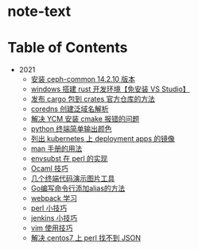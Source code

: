 # note-text

Table of Contents
=================
- 2021
	- [ 安装 ceph-common 14.2.10 版本](src/2021/2021-04-07_18.txt)
	- [ windows 搭建 rust 开发环境【免安装 VS Studio】](src/2021/2021-04-09_23.txt)
	- [ 发布 cargo 包到 crates 官方仓库的方法](src/2021/2021-04-16_11.txt)
	- [ coredns 创建泛域名解析](src/2021/2021-04-22_16.txt)
	- [ 解决 YCM 安装 cmake 报错的问题](src/2021/2021-04-26_22.txt)
	- [ python 终端简单输出颜色](src/2021/2021-05-07_18.txt)
	- [ 列出 kubernetes 上 deployment apps 的镜像](src/2021/2021-05-26_15.txt)
	- [ man 手册的用法](src/2021/2021-06-04_15.txt)
	- [ envsubst 在 perl 的实现](src/2021/2021-06-07_11.txt)
	- [ Ocaml 技巧](src/2021/2021-06-24_14.txt)
	- [ 几个终端代码演示图片工具](src/2021/2021-07-27_12.txt)
	- [ Go编写命令行添加alias的方法](src/2021/2021-09-01_14.txt)
	- [ webpack 学习](src/2021/2021-09-13_14.txt)
	- [ perl 小技巧](src/2021/2021-10-15_11.txt)
	- [ jenkins 小技巧](src/2021/2021-10-15_17.txt)
	- [ vim 使用技巧](src/2021/2021-10-20_11.txt)
	- [ 解决 centos7 上 perl 找不到 JSON](src/2021/2021-11-10_17.txt)
